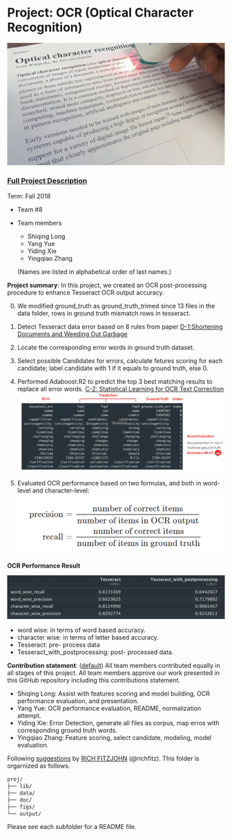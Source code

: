 # Project: OCR (Optical Character Recognition) 

![image credit to wikipedia.org](figs/Portable_scanner_and_OCR.png)

### [Full Project Description](doc/project4_desc.md)

Term: Fall 2018

+ Team #8
+ Team members
	+ Shiqing Long
	+ Yang Yue
	+ Yiding Xie
	+ Yingqiao Zhang
	
	(Names are listed in alphabetical order of last names.)
	



**Project summary**: In this project, we created an OCR post-processing procedure to enhance Tesseract OCR output accuracy.

0. We modified ground_truth as ground_truth_trimed since 13 files in the data folder, rows in ground truth mismatch rows in tesseract.
1. Detect Tesseract data error based on 8 rules from paper [D-1:Shortening Documents and Weeding Out Garbage ](doc/paper/D-1.pdf)
2. Locate the corresponding error words in ground truth dataset. 
3. Select possible Candidates for errors, calculate fetures scoring for each candidate; label candidate with 1 if it equals to ground truth, else 0.
4. Performed Adaboost.R2 to predict the top 3 best matching results to replace all error words. [C-2: Statistical Learning for OCR Text Correction](doc/paper/C-2.pdf) ![prediction](figs/prediction.png) 

5. Evaluated OCR performance based on two formulas, and both in word-level and character-level:
![formula](figs/formula.png)

**OCR Performance Result**

![result](figs/result.jpg)

+ word wise: in terms of word based accuracy.
+ character wise: in terms of letter based accuracy.
+ Tesseract: pre- process data
+ Tesseract_with_postprocessing: post- processed data.

**Contribution statement**: ([default](doc/a_note_on_contributions.md)) All team members contributed equally in all stages of this project. All team members approve our work presented in this GitHub repository including this contributions statement. 

* Shiqing Long: Assist with features scoring and model building, OCR performance evaluation, and presentation.
* Yang Yue: OCR performance evaluation, README, normalization attempt.
* Yiding Xie: Error Detection, generate all files as corpus, map erros with corresponding ground truth words.
* Yingqiao Zhang: Feature scoring, select candidate, modeling, model evaluation.

Following [suggestions](http://nicercode.github.io/blog/2013-04-05-projects/) by [RICH FITZJOHN](http://nicercode.github.io/about/#Team) (@richfitz). This folder is orgarnized as follows.

```
proj/
├── lib/
├── data/
├── doc/
├── figs/
└── output/
```

Please see each subfolder for a README file.
